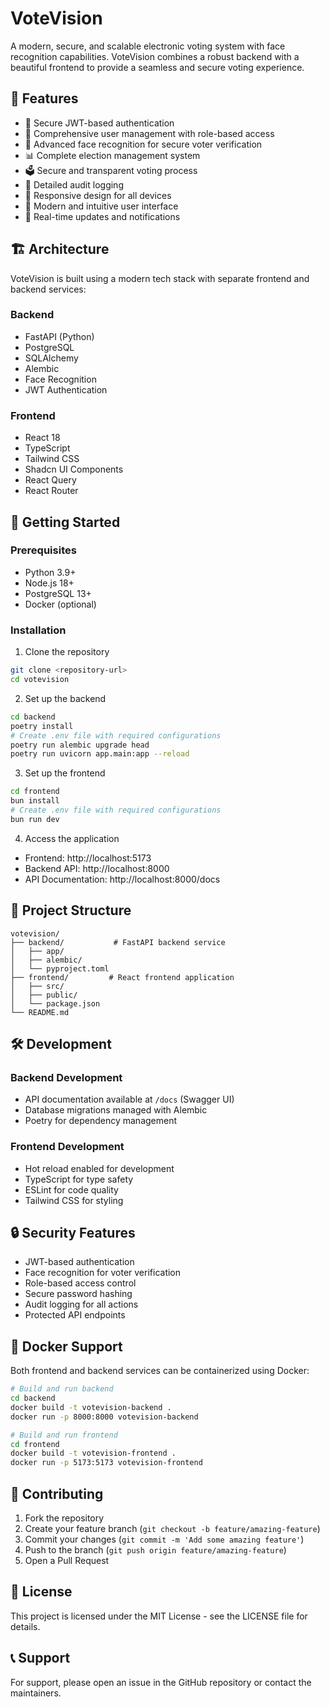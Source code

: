 # VoteVision

A modern, secure, and scalable electronic voting system with face recognition capabilities. VoteVision combines a robust backend with a beautiful frontend to provide a seamless and secure voting experience.

## 🌟 Features

- 🔐 Secure JWT-based authentication
- 👤 Comprehensive user management with role-based access
- 🎥 Advanced face recognition for secure voter verification
- 📊 Complete election management system
- 🗳️ Secure and transparent voting process
- 📝 Detailed audit logging
- 📱 Responsive design for all devices
- 🎨 Modern and intuitive user interface
- 🔄 Real-time updates and notifications

## 🏗️ Architecture

VoteVision is built using a modern tech stack with separate frontend and backend services:

### Backend
- FastAPI (Python)
- PostgreSQL
- SQLAlchemy
- Alembic
- Face Recognition
- JWT Authentication

### Frontend
- React 18
- TypeScript
- Tailwind CSS
- Shadcn UI Components
- React Query
- React Router

## 🚀 Getting Started

### Prerequisites

- Python 3.9+
- Node.js 18+
- PostgreSQL 13+
- Docker (optional)

### Installation

1. Clone the repository
```bash
git clone <repository-url>
cd votevision
```

2. Set up the backend
```bash
cd backend
poetry install
# Create .env file with required configurations
poetry run alembic upgrade head
poetry run uvicorn app.main:app --reload
```

3. Set up the frontend
```bash
cd frontend
bun install
# Create .env file with required configurations
bun run dev
```

4. Access the application
- Frontend: http://localhost:5173
- Backend API: http://localhost:8000
- API Documentation: http://localhost:8000/docs

## 📁 Project Structure

```
votevision/
├── backend/           # FastAPI backend service
│   ├── app/
│   ├── alembic/
│   └── pyproject.toml
├── frontend/         # React frontend application
│   ├── src/
│   ├── public/
│   └── package.json
└── README.md
```

## 🛠️ Development

### Backend Development
- API documentation available at `/docs` (Swagger UI)
- Database migrations managed with Alembic
- Poetry for dependency management

### Frontend Development
- Hot reload enabled for development
- TypeScript for type safety
- ESLint for code quality
- Tailwind CSS for styling

## 🔒 Security Features

- JWT-based authentication
- Face recognition for voter verification
- Role-based access control
- Secure password hashing
- Audit logging for all actions
- Protected API endpoints

## 🐳 Docker Support

Both frontend and backend services can be containerized using Docker:

```bash
# Build and run backend
cd backend
docker build -t votevision-backend .
docker run -p 8000:8000 votevision-backend

# Build and run frontend
cd frontend
docker build -t votevision-frontend .
docker run -p 5173:5173 votevision-frontend
```

## 🤝 Contributing

1. Fork the repository
2. Create your feature branch (`git checkout -b feature/amazing-feature`)
3. Commit your changes (`git commit -m 'Add some amazing feature'`)
4. Push to the branch (`git push origin feature/amazing-feature`)
5. Open a Pull Request

## 📝 License

This project is licensed under the MIT License - see the LICENSE file for details.

## 📞 Support

For support, please open an issue in the GitHub repository or contact the maintainers. 